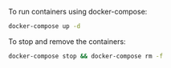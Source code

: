 To run containers using docker-compose:
```sh
docker-compose up -d
```

To stop and remove the containers:
```sh
docker-compose stop && docker-compose rm -f
```
